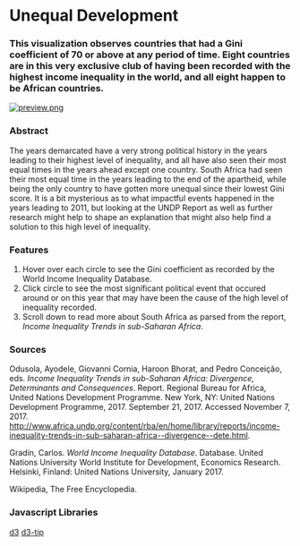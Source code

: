 # Unequal Development

### This visualization observes countries that had a Gini coefficient of 70 or above at any period of time. Eight countries are in this very exclusive club of having been recorded with the highest income inequality in the world, and all eight happen to be African countries.

[![preview.png](https://benzyi.github.io/ms-1/preview.PNG)](https://benzyi.github.io/ms-1/)

### Abstract
The years demarcated have a very strong political history in the years leading to their highest level of inequality, and all have also seen their most equal times in the years ahead except one country. South Africa had seen their most equal time in the years leading to the end of the apartheid, while being the only country to have gotten more unequal since their lowest Gini score. It is a bit mysterious as to what impactful events happened in the years leading to 2011, but looking at the UNDP Report as well as further research might help to shape an explanation that might also help find a solution to this high level of inequality.

### Features
1. Hover over each circle to see the Gini coefficient as recorded by the World Income Inequality Database.
2. Click circle to see the most significant political event that occured around or on this year that may have been the cause of the high level of inequality recorded.
3. Scroll down to read more about South Africa as parsed from the report, *Income Inequality Trends in sub-Saharan Africa*.

### Sources
Odusola, Ayodele, Giovanni Cornia, Haroon Bhorat, and Pedro Conceição, eds. *Income Inequality Trends in sub-Saharan Africa: Divergence, Determinants and Consequences*. Report. Regional Bureau for Africa, United Nations Development Programme. New York, NY: United Nations Development Programme, 2017. September 21, 2017. Accessed November 7, 2017. http://www.africa.undp.org/content/rba/en/home/library/reports/income-inequality-trends-in-sub-saharan-africa--divergence--dete.html.

Gradín, Carlos. *World Income Inequality Database*. Database. United Nations University World Institute for Development, Economics Research.  Helsinki, Finland: United Nations University, January 2017.

Wikipedia, The Free Encyclopedia.

### Javascript Libraries
[d3](https://d3js.org/)
[d3-tip](https://github.com/Caged/d3-tip)